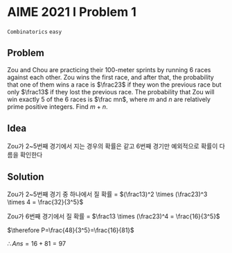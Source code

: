 # AIME 2021 I Problem 1
`Combinatorics` `easy`

Problem
---
Zou and Chou are practicing their 100-meter sprints by running $6$ races against each other. Zou wins the first race, and after that, the probability that one of them wins a race is $\frac23$ if they won the previous race but only $\frac13$ if they lost the previous race. The probability that Zou will win exactly $5$ of the $6$ races is $\frac mn$, where $m$ and $n$ are relatively prime positive integers. Find $m+n$.

Idea
---
Zou가 2~5번째 경기에서 지는 경우의 확률은 같고 6번째 경기만 예외적으로 확률이 다름을 확인한다

Solution
---
Zou가 2~5번째 경기 중 하나에서 질 확률 = $(\frac13)^2 \times (\frac23)^3 \times 4 = \frac{32}{3^5}$

Zou가 6번째 경기에서 질 확률 = $\frac13 \times (\frac23)^4 = \frac{16}{3^5}$

$\therefore P=\frac{48}{3^5}=\frac{16}{81}$

$\therefore Ans=16+81=97$